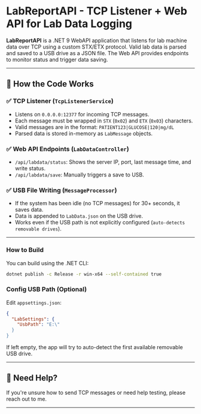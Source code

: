 # LabReportAPI - TCP Listener + Web API for Lab Data Logging

**LabReportAPI** is a .NET 9 WebAPI application that listens for lab machine data over TCP using a custom STX/ETX protocol. Valid lab data is parsed and saved to a USB drive as a JSON file. The Web API provides endpoints to monitor status and trigger data saving.

---

## 🧠 How the Code Works

### ✅ TCP Listener (`TcpListenerService`)
- Listens on `0.0.0.0:12377` for incoming TCP messages.
- Each message must be wrapped in `STX` (`0x02`) and `ETX` (`0x03`) characters.
- Valid messages are in the format: `PATIENT123|GLUCOSE|120|mg/dL`
- Parsed data is stored in-memory as `LabMessage` objects.

### ✅ Web API Endpoints (`LabDataController`)
- `/api/labdata/status`: Shows the server IP, port, last message time, and write status.
- `/api/labdata/save`: Manually triggers a save to USB.

### ✅ USB File Writing (`MessageProcessor`)
- If the system has been idle (no TCP messages) for 30+ seconds, it saves data.
- Data is appended to `LabData.json` on the USB drive.
- Works even if the USB path is not explicitly configured (`auto-detects removable drives`).

---
<!-- 
## 🧪 For Testers

### 🔧 How to Run Locally (No Visual Studio Needed)

#### 1. Extract the ZIP
Unzip the contents of the `RefactoredLabReportAPI.zip` you received.

#### 2. Navigate to the Folder
Open CMD/PowerShell/Terminal in that folder.

#### 3. Run the App
```bash
LabReportAPI.exe
```

✅ It will start the TCP listener and WebAPI.

#### 4. Check the API
Open a browser and go to:
```
http://<YourLocalIP>:5000/api/labdata/status
```
> You can find your local IP in the `status` endpoint response.

#### 5. Send TCP Data
Use a tool like Netcat or a TCP client to send:
```
PATIENT123|GLUCOSE|120|mg/dL
```
On port `12377` to your IP.

---
 -->
<!-- ## 🧑‍💻 For Developers

### Project Structure
```
/Services
  - TcpListenerService.cs      // Main background service
  - MessageProcessor.cs        // TCP client handling, parsing, saving
/Models
  - LabMessage.cs              // Data model for messages
  - LabSettings.cs             // Configurable USB path
/Controllers
  - LabDataController.cs       // API endpoints
``` -->

### How to Build
You can build using the .NET CLI:
```bash
dotnet publish -c Release -r win-x64 --self-contained true
```

### Config USB Path (Optional)
Edit `appsettings.json`:
```json
{
  "LabSettings": {
    "UsbPath": "E:\"
  }
}
```

If left empty, the app will try to auto-detect the first available removable USB drive.

---

## 📩 Need Help?
If you're unsure how to send TCP messages or need help testing, please reach out to me.

---